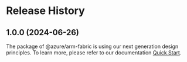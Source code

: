 # Release History
    
## 1.0.0 (2024-06-26)

The package of @azure/arm-fabric is using our next generation design principles. To learn more, please refer to our documentation [Quick Start](https://aka.ms/azsdk/js/mgmt/quickstart).
